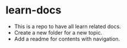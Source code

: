 # learn-docs
- This is a repo to have all learn related docs. 
- Create a new folder for a new topic.
- Add a readme for contents with navigation. 